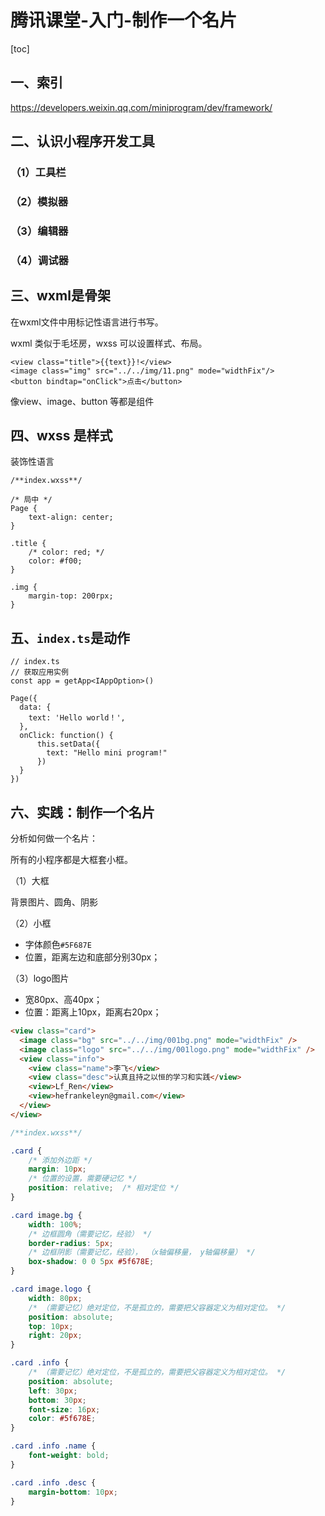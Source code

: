 # 腾讯课堂-入门-制作一个名片

[toc]

## 一、索引

https://developers.weixin.qq.com/miniprogram/dev/framework/

## 二、认识小程序开发工具

### （1）工具栏

### （2）模拟器

### （3）编辑器

### （4）调试器

## 三、wxml是骨架

在wxml文件中用标记性语言进行书写。

wxml 类似于毛坯房，wxss 可以设置样式、布局。

```
<view class="title">{{text}}!</view>
<image class="img" src="../../img/11.png" mode="widthFix"/>
<button bindtap="onClick">点击</button>
```

像view、image、button 等都是组件

## 四、wxss 是样式

装饰性语言

```
/**index.wxss**/

/* 局中 */
Page {
    text-align: center;
}

.title {
    /* color: red; */
    color: #f00;
}

.img {
    margin-top: 200rpx;
}
```

## 五、`index.ts`是动作

```
// index.ts
// 获取应用实例
const app = getApp<IAppOption>()

Page({
  data: {
    text: 'Hello world！',
  },
  onClick: function() {
      this.setData({
        text: "Hello mini program!"
      })
  }
})

```

## 六、实践：制作一个名片

分析如何做一个名片：

所有的小程序都是大框套小框。

（1）大框

背景图片、圆角、阴影

（2）小框

- 字体颜色`#5F687E`
- 位置，距离左边和底部分别30px；

（3）logo图片

- 宽80px、高40px；
- 位置：距离上10px，距离右20px；

```html
<view class="card">
  <image class="bg" src="../../img/001bg.png" mode="widthFix" />
  <image class="logo" src="../../img/001logo.png" mode="widthFix" />
  <view class="info">
    <view class="name">李飞</view>
    <view class="desc">认真且持之以恒的学习和实践</view>
    <view>Lf_Ren</view>
    <view>hefrankeleyn@gmail.com</view>
  </view>
</view>
```

```css
/**index.wxss**/

.card {
    /* 添加外边距 */
    margin: 10px;
    /* 位置的设置，需要硬记忆 */
    position: relative;  /* 相对定位 */
}

.card image.bg {
    width: 100%;
    /* 边框圆角（需要记忆，经验） */
    border-radius: 5px;
    /* 边框阴影（需要记忆，经验）， （x轴偏移量， y轴偏移量） */
    box-shadow: 0 0 5px #5f678E;
}

.card image.logo {
    width: 80px;
    /* （需要记忆）绝对定位，不是孤立的，需要把父容器定义为相对定位。 */
    position: absolute;
    top: 10px;
    right: 20px;
}

.card .info {
    /* （需要记忆）绝对定位，不是孤立的，需要把父容器定义为相对定位。 */
    position: absolute;
    left: 30px;
    bottom: 30px;
    font-size: 16px;
    color: #5f678E;
}

.card .info .name {
    font-weight: bold;
}

.card .info .desc {
    margin-bottom: 10px;
}
```

